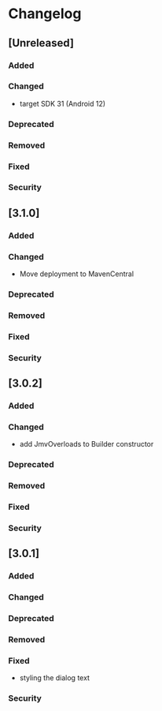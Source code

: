 # Changelog

## [Unreleased]
### Added

### Changed
- target SDK 31 (Android 12)

### Deprecated

### Removed

### Fixed

### Security
## [3.1.0]
### Added

### Changed
- Move deployment to MavenCentral

### Deprecated

### Removed

### Fixed

### Security
## [3.0.2]
### Added

### Changed
- add JmvOverloads to Builder constructor

### Deprecated

### Removed

### Fixed

### Security
## [3.0.1]
### Added

### Changed

### Deprecated

### Removed

### Fixed
- styling the dialog text


### Security
